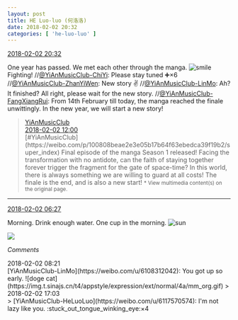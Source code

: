 ```yaml
---
layout: post
title: HE Luo-luo (何洛洛)
date: 2018-02-02 20:32
categories: [ 'he-luo-luo' ]
---
```


<div class="weibo-info">
  <a href="https://weibo.com/6117570574/G1i0o43ig">2018-02-02 20:32</a>
</div>

One year has passed. We met each other through the manga. ![smile](https://img.t.sinajs.cn/t4/appstyle/expression/ext/normal/5c/huanglianwx_org.gif) Fighting! //[@YiAnMusicClub-ChiYi](https://weibo.com/u/6117581836): Please stay tuned ➕×6 //[@YiAnMusicClub-ZhanYiWen](https://weibo.com/u/6108090526): New story :v: //[@YiAnMusicClub-LinMo](https://weibo.com/u/6108312042): Ah? It finished? All right, please wait for the new story. //[@YiAnMusicClub-FangXiangRui](https://weibo.com/u/6117583008): From 14th February till today, the manga reached the finale unwittingly. In the new year, we will start a new story!

<!-- more -->

> <div class="weibo-post-name">
>   <a href="https://weibo.com/u/6094546964">YiAnMusicClub</a>
> </div>
> <div class="weibo-info">
>   <a href="https://weibo.com/6094546964/G1eEtexoX">2018-02-02 12:00</a>
> </div>
> [#YiAnMusicClub](https://weibo.com/p/100808beae2e3e05b17b64f63ebedca39f19b2/super_index) Final episode of the manga Season 1 released! Facing the transformation with no antidote, can the faith of staying together forever trigger the fragment for the gate of space-time? In this world, there is always something we are willing to guard at all costs! The finale is the end, and is also a new start!  
> <small>* View multimedia content(s) on the original page.</small>

---

<div class="weibo-info">
  <a href="https://weibo.com/6117570574/G1ctzlzB4">2018-02-02 06:27</a>
</div>

Morning. Drink enough water. One cup in the morning. ![sun](https://img.t.sinajs.cn/t4/appstyle/expression/ext/normal/e5/sun.gif)

<a href="https://wx2.sinaimg.cn/mw690/006G0Hz8ly1fo1p84lusuj30qo141n41.jpg">
  <img class="weibo-pic-preview" src="https://wx2.sinaimg.cn/orj360/006G0Hz8ly1fo1p84lusuj30qo141n41.jpg" />
</a>

*Comments*

<div class="weibo-info">2018-02-02 08:21</div>
[YiAnMusicClub-LinMo](https://weibo.com/u/6108312042): You got up so early. ![doge cat](https://img.t.sinajs.cn/t4/appstyle/expression/ext/normal/4a/mm_org.gif)
> <div class="weibo-info">2018-02-02 17:03</div>
> [YiAnMusicClub-HeLuoLuo](https://weibo.com/u/6117570574): I'm not lazy like you. :stuck_out_tongue_winking_eye:×4
